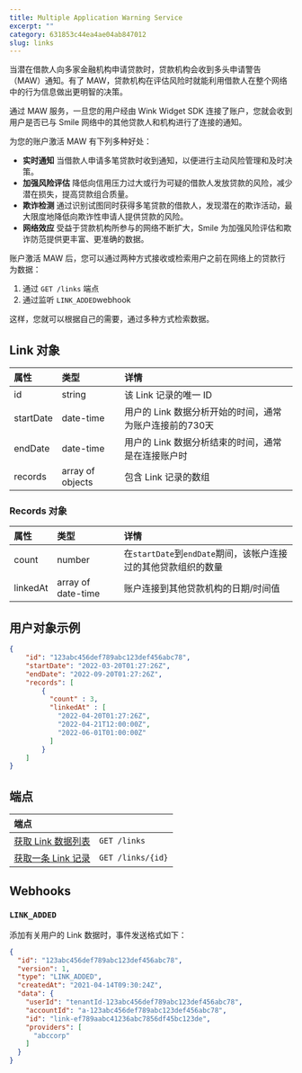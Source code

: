 ```yaml
---
title: Multiple Application Warning Service
excerpt: ""
category: 631853c44ea4ae04ab847012
slug: links
---
```


当潜在借款人向多家金融机构申请贷款时，贷款机构会收到多头申请警告（MAW）通知。有了 MAW，贷款机构在评估风险时就能利用借款人在整个网络中的行为信息做出更明智的决策。

通过 MAW 服务，一旦您的用户经由 Wink Widget SDK 连接了账户，您就会收到用户是否已与 Smile 网络中的其他贷款人和机构进行了连接的通知。

为您的账户激活 MAW 有下列多种好处：

- **实时通知** 当借款人申请多笔贷款时收到通知，以便进行主动风险管理和及时决策。
- **加强风险评估** 降低向信用压力过大或行为可疑的借款人发放贷款的风险，减少潜在损失，提高贷款组合质量。
- **欺诈检测** 通过识别试图同时获得多笔贷款的借款人，发现潜在的欺诈活动，最大限度地降低向欺诈性申请人提供贷款的风险。
- **网络效应** 受益于贷款机构所参与的网络不断扩大，Smile 为加强风险评估和欺诈防范提供更丰富、更准确的数据。

账户激活 MAW 后，您可以通过两种方式接收或检索用户之前在网络上的贷款行为数据：

1. 通过 ``GET /links`` 端点
2. 通过监听 ``LINK_ADDED``webhook

这样，您就可以根据自己的需要，通过多种方式检索数据。

## Link 对象

| 属性        | 类型               | 详情                               |
|:----------|:-----------------|:---------------------------------|
| id        | string           | 该 Link 记录的唯一 ID                  |
| startDate | date-time        | 用户的 Link 数据分析开始的时间，通常为账户连接前的730天 |
| endDate   | date-time        | 用户的 Link 数据分析结束的时间，通常是在连接账户时     |
| records   | array of objects | 包含 Link 记录的数组    |

### Records 对象

| 属性        | 类型               | 详情                                            |
| :----- | :----- |:----------------------------------------------|
| count | number | 在``startDate``到``endDate``期间，该帐户连接过的其他贷款组织的数量 |
| linkedAt | array of date-time | 账户连接到其他贷款机构的日期/时间值                            |

## 用户对象示例

```json
{
    "id": "123abc456def789abc123def456abc78",
    "startDate": "2022-03-20T01:27:26Z",
    "endDate": "2022-09-20T01:27:26Z",
    "records": [
        {
          "count" : 3,
          "linkedAt" : [
            "2022-04-20T01:27:26Z",
            "2022-04-21T12:00:00Z",
            "2022-06-01T01:00:00Z"
          ]
        }
    ]
}
```

## 端点

| 端点                                      |                      |
|:----------------------------------------| :------------------- |
| [获取 Link 数据列表](/reference/list-links) | `GET /links`      |
| [获取一条 Link 记录](/reference/get-link)   | `GET /links/{id}` |

## Webhooks

### `LINK_ADDED`

添加有关用户的 Link 数据时，事件发送格式如下：

```json
{
  "id": "123abc456def789abc123def456abc78",
  "version": 1,
  "type": "LINK_ADDED",
  "createdAt": "2021-04-14T09:30:24Z",
  "data": {
    "userId": "tenantId-123abc456def789abc123def456abc78",
    "accountId": "a-123abc456def789abc123def456abc78",
    "id": "link-ef789aabc41236abc7856df45bc123de",
    "providers": [
      "abccorp"
    ]
  }
}
```